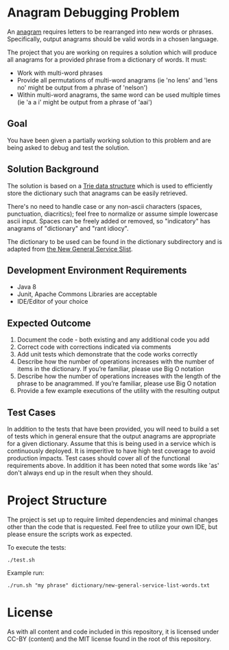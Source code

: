 # Anagram Debugging Problem

An [anagram](https://en.wikipedia.org/wiki/Anagram) requires letters to be rearranged into new words or phrases. Specifically, output anagrams should be valid words in a chosen language.

The project that you are working on requires a solution which will produce all anagrams for a provided phrase from a dictionary of words. It must:
* Work with multi-word phrases
* Provide all permutations of multi-word anagrams (ie 'no lens' and 'lens no' might be output from a phrase of 'nelson')
* Within multi-word anagrams, the same word can be used multiple times (ie 'a a i' might be output from a phrase of 'aai')

## Goal
You have been given a partially working solution to this problem and are being asked to debug and test the solution.

## Solution Background

The solution is based on a [Trie data structure](https://en.wikipedia.org/wiki/Trie) which is used to efficiently store the dictionary such that anagrams can be easily retrieved.

There's no need to handle case or any non-ascii characters (spaces, punctuation, diacritics); feel free to normalize or assume simple lowercase ascii input. Spaces can be freely added or removed, so "indicatory" has anagrams of "dictionary" and "rant idiocy".

The dictionary to be used can be found in the dictionary subdirectory and is adapted from [the New General Service Slist](http://www.newgeneralservicelist.org/). 


## Development Environment Requirements

* Java 8
* Junit, Apache Commons Libraries are acceptable
* IDE/Editor of your choice

## Expected Outcome

1. Document the code - both existing and any additional code you add
2. Correct code with corrections indicated via comments
3. Add unit tests which demonstrate that the code works correctly
4. Describe how the number of operations increases with the number of items in the dictionary.  If you’re familiar, please use Big O notation
5. Describe how the number of operations increases with the length of the phrase to be anagrammed.  If you’re familiar, please use Big O notation
6. Provide a few example executions of the utility with the resulting output

## Test Cases

In addition to the tests that have been provided, you will need to build a set of tests which in general ensure that the output anagrams are appropriate for a given dictionary.
Assume that this is being used in a service which is continuously deployed. It is imperitive to have high test coverage to avoid production impacts. Test cases should cover all of the functional requirements above.
In addition it has been noted that some words like 'as' don't always end up in the result when they should.

# Project Structure

The project is set up to require limited dependencies and minimal changes other than the code that is requested. Feel free to utilize your own IDE, but please ensure the scripts work as expected.

To execute the tests:

    ./test.sh

Example run:

    ./run.sh "my phrase" dictionary/new-general-service-list-words.txt


# License
As with all content and code included in this repository, it is licensed under CC-BY (content) and the MIT license found in the root of this repository.

